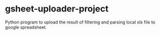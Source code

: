 # gsheet-uploader-project
Python program to upload the result of filtering and parsing local xls file to google spreadsheet.

